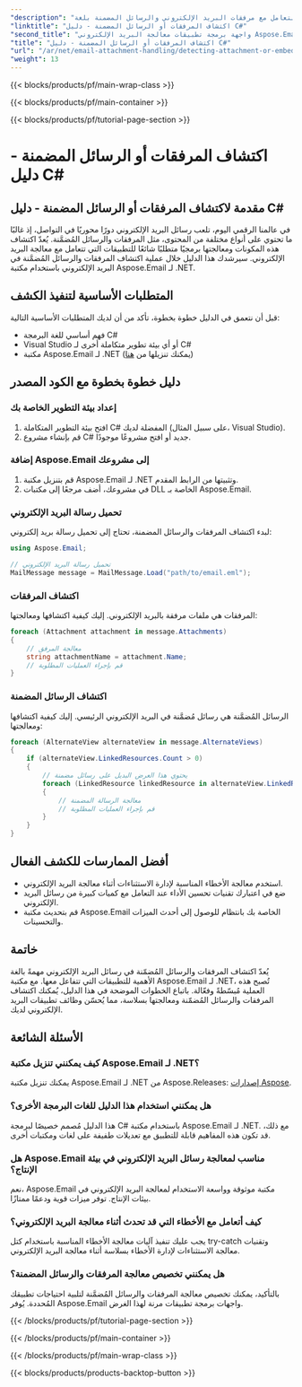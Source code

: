 ```yaml
---
"description": "أتقن التعامل مع مرفقات البريد الإلكتروني والرسائل المضمنة بلغة C# باستخدام Aspose.Email لـ .NET. حسّن تعاملك مع البريد الإلكتروني مع دليلنا الشامل."
"linktitle": "اكتشاف المرفقات أو الرسائل المضمنة - دليل C#"
"second_title": "واجهة برمجة تطبيقات معالجة البريد الإلكتروني Aspose.Email .NET"
"title": "اكتشاف المرفقات أو الرسائل المضمنة - دليل C#"
"url": "/ar/net/email-attachment-handling/detecting-attachment-or-embedded-message-csharp-guide/"
"weight": 13
---
```


{{< blocks/products/pf/main-wrap-class >}}

{{< blocks/products/pf/main-container >}}

{{< blocks/products/pf/tutorial-page-section >}}

# اكتشاف المرفقات أو الرسائل المضمنة - دليل C#


## مقدمة لاكتشاف المرفقات أو الرسائل المضمنة - دليل C#

في عالمنا الرقمي اليوم، تلعب رسائل البريد الإلكتروني دورًا محوريًا في التواصل، إذ غالبًا ما تحتوي على أنواع مختلفة من المحتوى، مثل المرفقات والرسائل المُضمَّنة. يُعدّ اكتشاف هذه المكونات ومعالجتها برمجيًا متطلبًا شائعًا للتطبيقات التي تتعامل مع معالجة البريد الإلكتروني. سيرشدك هذا الدليل خلال عملية اكتشاف المرفقات والرسائل المُضمَّنة في البريد الإلكتروني باستخدام مكتبة Aspose.Email لـ .NET.

## المتطلبات الأساسية لتنفيذ الكشف

قبل أن نتعمق في الدليل خطوة بخطوة، تأكد من أن لديك المتطلبات الأساسية التالية:

- فهم أساسي للغة البرمجة C#
- Visual Studio أو أي بيئة تطوير متكاملة أخرى لـ C#
- مكتبة Aspose.Email لـ .NET (يمكنك تنزيلها من [هنا](https://products.aspose.com/email/net))

## دليل خطوة بخطوة مع الكود المصدر

### إعداد بيئة التطوير الخاصة بك

1. افتح بيئة التطوير المتكاملة C# المفضلة لديك (على سبيل المثال، Visual Studio).
2. قم بإنشاء مشروع C# جديد أو افتح مشروعًا موجودًا.

### إضافة Aspose.Email إلى مشروعك

1. قم بتنزيل مكتبة Aspose.Email لـ .NET وتثبيتها من الرابط المقدم.
2. في مشروعك، أضف مرجعًا إلى مكتبات DLL الخاصة بـ Aspose.Email.

### تحميل رسالة البريد الإلكتروني

لبدء اكتشاف المرفقات والرسائل المضمنة، تحتاج إلى تحميل رسالة بريد إلكتروني:

```csharp
using Aspose.Email;

// تحميل رسالة البريد الإلكتروني
MailMessage message = MailMessage.Load("path/to/email.eml");
```

### اكتشاف المرفقات

المرفقات هي ملفات مرفقة بالبريد الإلكتروني. إليك كيفية اكتشافها ومعالجتها:

```csharp
foreach (Attachment attachment in message.Attachments)
{
    // معالجة المرفق
    string attachmentName = attachment.Name;
    // قم بإجراء العمليات المطلوبة
}
```

### اكتشاف الرسائل المضمنة

الرسائل المُضمَّنة هي رسائل مُضمَّنة في البريد الإلكتروني الرئيسي. إليك كيفية اكتشافها ومعالجتها:

```csharp
foreach (AlternateView alternateView in message.AlternateViews)
{
    if (alternateView.LinkedResources.Count > 0)
    {
        // يحتوي هذا العرض البديل على رسائل مضمنة
        foreach (LinkedResource linkedResource in alternateView.LinkedResources)
        {
            // معالجة الرسالة المضمنة
            // قم بإجراء العمليات المطلوبة
        }
    }
}
```

## أفضل الممارسات للكشف الفعال

- استخدم معالجة الأخطاء المناسبة لإدارة الاستثناءات أثناء معالجة البريد الإلكتروني.
- ضع في اعتبارك تقنيات تحسين الأداء عند التعامل مع كميات كبيرة من رسائل البريد الإلكتروني.
- قم بتحديث مكتبة Aspose.Email الخاصة بك بانتظام للوصول إلى أحدث الميزات والتحسينات.

## خاتمة

يُعدّ اكتشاف المرفقات والرسائل المُضمّنة في رسائل البريد الإلكتروني مهمةً بالغة الأهمية للتطبيقات التي تتفاعل معها. مع مكتبة Aspose.Email لـ .NET، تُصبح هذه العملية مُبسّطةً وفعّالة. باتباع الخطوات الموضحة في هذا الدليل، يُمكنك اكتشاف المرفقات والرسائل المُضمّنة ومعالجتها بسلاسة، مما يُحسّن وظائف تطبيقات البريد الإلكتروني لديك.

## الأسئلة الشائعة

### كيف يمكنني تنزيل مكتبة Aspose.Email لـ .NET؟

يمكنك تنزيل مكتبة Aspose.Email لـ .NET من Aspose.Releases: [إصدارات Aspose](https://releases.aspose.com/email/net/).

### هل يمكنني استخدام هذا الدليل للغات البرمجة الأخرى؟

هذا الدليل مُصمم خصيصًا لبرمجة C# باستخدام مكتبة Aspose.Email لـ .NET. مع ذلك، قد تكون هذه المفاهيم قابلة للتطبيق مع تعديلات طفيفة على لغات ومكتبات أخرى.

### هل Aspose.Email مناسب لمعالجة رسائل البريد الإلكتروني في بيئة الإنتاج؟

نعم، Aspose.Email مكتبة موثوقة وواسعة الاستخدام لمعالجة البريد الإلكتروني في بيئات الإنتاج. توفر ميزات قوية ودعمًا ممتازًا.

### كيف أتعامل مع الأخطاء التي قد تحدث أثناء معالجة البريد الإلكتروني؟

يجب عليك تنفيذ آليات معالجة الأخطاء المناسبة باستخدام كتل try-catch وتقنيات معالجة الاستثناءات لإدارة الأخطاء بسلاسة أثناء معالجة البريد الإلكتروني.

### هل يمكنني تخصيص معالجة المرفقات والرسائل المضمنة؟

بالتأكيد، يمكنك تخصيص معالجة المرفقات والرسائل المُضمَّنة لتلبية احتياجات تطبيقك المُحددة. يُوفر Aspose.Email واجهات برمجة تطبيقات مرنة لهذا الغرض.

{{< /blocks/products/pf/tutorial-page-section >}}

{{< /blocks/products/pf/main-container >}}

{{< /blocks/products/pf/main-wrap-class >}}

{{< blocks/products/products-backtop-button >}}